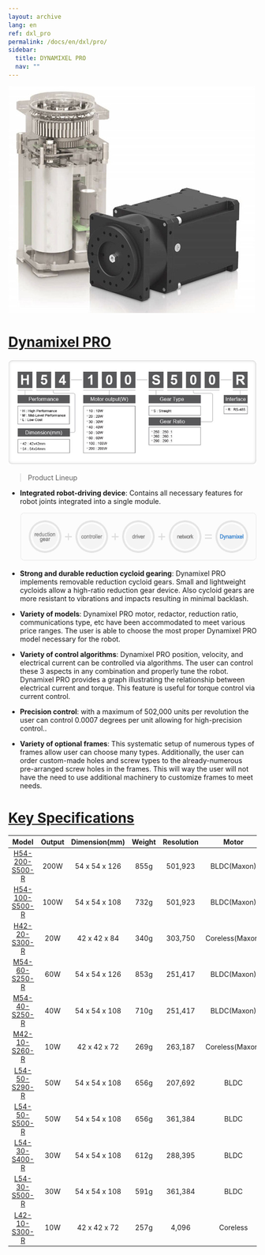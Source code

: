```yaml
---
layout: archive
lang: en
ref: dxl_pro
permalink: /docs/en/dxl/pro/
sidebar:
  title: DYNAMIXEL PRO
  nav: ""
---
```


![](/assets/images/dxl/pro/dynamixelpro_main.jpg)

# [Dynamixel PRO](#dynamixel-pro)

![](/assets/images/dxl/pro/dxl_pro_productline.jpg)

> Product Lineup

- **Integrated robot-driving device**: Contains all necessary features for robot joints integrated into a single module.

  ![](/assets/images/dxl/pro/dxl_pro_intro.gif)

- **Strong and durable reduction cycloid gearing**: Dynamixel PRO implements removable reduction cycloid gears. Small and lightweight cycloids allow a high-ratio reduction gear device. Also cycloid gears are more resistant to vibrations and impacts resulting in minimal backlash.
- **Variety of models**: Dynamixel PRO motor, redactor, reduction ratio, communications type, etc have been accommodated to meet various price ranges. The user is able to choose the most proper Dynamixel PRO model necessary for the robot.

- **Variety of control algorithms**: Dynamixel PRO position, velocity, and electrical current can be controlled via algorithms. The user can control these 3 aspects in any combination and properly tune the robot. Dynamixel PRO provides a graph illustrating the relationship between electrical current and torque. This feature is useful for torque control via current control.

- **Precision control**: with a maximum of 502,000 units per revolution the user can control 0.0007 degrees per unit allowing for high-precision control..

- **Variety of optional frames**: This systematic setup of numerous types of frames allow user can choose many types. Additionally, the user can order custom-made holes and screw types to the already-numerous pre-arranged screw holes in the frames. This will way the user will not have the need to use additional machinery to customize frames to meet needs.

# [Key Specifications](#key-specifications)


|Model|Output|Dimension(mm)|Weight|Resolution|Motor|
|:---:|:---:|:---:|:---:|:---:|:---:|
|[H54-200-S500-R](/docs/en/dxl/pro/h54-200-s500-r/)|200W|54 x 54 x 126|855g|501,923|BLDC(Maxon)|
|[H54-100-S500-R](/docs/en/dxl/pro/h54-100-s500-r/)|100W|54 x 54 x 108|732g|501,923|BLDC(Maxon)|
|[H42-20-S300-R](/docs/en/dxl/pro/h42-20-s300-r/)|20W|42 x 42 x 84|340g|303,750|Coreless(Maxon)|
|[M54-60-S250-R](/docs/en/dxl/pro/m54-60-s250-r/)|60W|54 x 54 x 126|853g|251,417|BLDC(Maxon)|
|[M54-40-S250-R](/docs/en/dxl/pro/m54-40-s250-r/)|40W|54 x 54 x 108|710g|251,417|BLDC(Maxon)|
|[M42-10-S260-R](/docs/en/dxl/pro/m42-10-s260-r/)|10W|42 x 42 x 72|269g|263,187|Coreless(Maxon)|
|[L54-50-S290-R](/docs/en/dxl/pro/l54-50-s500-r/)|50W|54 x 54 x 108|656g|207,692|BLDC|
|[L54-50-S500-R](/docs/en/dxl/pro/l54-50-s290-r/)|50W|54 x 54 x 108|656g|361,384|BLDC|
|[L54-30-S400-R](/docs/en/dxl/pro/l54-30-s500-r/)|30W|54 x 54 x 108|612g|288,395|BLDC|
|[L54-30-S500-R](/docs/en/dxl/pro/l54-30-s400-r/)|30W|54 x 54 x 108|591g|361,384|BLDC|
|[L42-10-S300-R](/docs/en/dxl/pro/l42-10-s300-r/)|10W|42 x 42 x 72|257g|4,096|Coreless|
